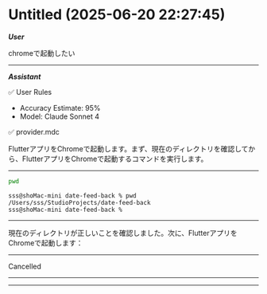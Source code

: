 <!-- Generated by SpecStory -->

# Untitled (2025-06-20 22:27:45)

_**User**_

chromeで起動したい

---

_**Assistant**_

✅ User Rules
- Accuracy Estimate: 95%
- Model: Claude Sonnet 4

✅ provider.mdc

FlutterアプリをChromeで起動します。まず、現在のディレクトリを確認してから、FlutterアプリをChromeで起動するコマンドを実行します。


---

```bash
pwd
```

```
sss@shoMac-mini date-feed-back % pwd
/Users/sss/StudioProjects/date-feed-back
sss@shoMac-mini date-feed-back %
```

---

現在のディレクトリが正しいことを確認しました。次に、FlutterアプリをChromeで起動します：


---

Cancelled

---



---

